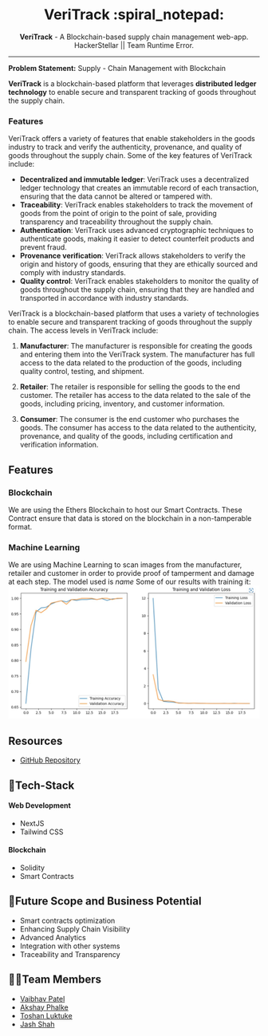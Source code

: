 <h1 align="center">
  VeriTrack :spiral_notepad:
</h1>

<div align="center">
   <strong>VeriTrack</strong> - A Blockchain-based supply chain management web-app.<br>
  HackerStellar || Team Runtime Error.
</div>
<hr>

**Problem Statement:** Supply - Chain Management with Blockchain

**VeriTrack** is a blockchain-based platform that leverages <b> distributed ledger technology</b> to enable secure and transparent tracking of goods throughout the supply chain.

### Features
VeriTrack offers a variety of features that enable stakeholders in the  goods industry to track and verify the authenticity, provenance, and quality of goods throughout the supply chain. Some of the key features of VeriTrack include:
- **Decentralized and immutable ledger**: VeriTrack uses a decentralized ledger technology that creates an immutable record of each transaction, ensuring that the data cannot be altered or tampered with.
- **Traceability**: VeriTrack enables stakeholders to track the movement of goods from the point of origin to the point of sale, providing transparency and traceability throughout the supply chain.
- **Authentication**: VeriTrack uses advanced cryptographic techniques to authenticate goods, making it easier to detect counterfeit products and prevent fraud.
- **Provenance verification**: VeriTrack allows stakeholders to verify the origin and history of goods, ensuring that they are ethically sourced and comply with industry standards.
- **Quality control**: VeriTrack enables stakeholders to monitor the quality of goods throughout the supply chain, ensuring that they are handled and transported in accordance with industry standards.

VeriTrack is a blockchain-based platform that uses a variety of technologies to enable secure and transparent tracking of  goods throughout the supply chain. The access levels in VeriTrack include:

1. **Manufacturer**: The manufacturer is responsible for creating the goods and entering them into the VeriTrack system. The manufacturer has full access to the data related to the production of the goods, including quality control, testing, and shipment.

2. **Retailer**: The retailer is responsible for selling the goods to the end customer. The retailer has access to the data related to the sale of the goods, including pricing, inventory, and customer information.

3. **Consumer**: The consumer is the end customer who purchases the  goods. The consumer has access to the data related to the authenticity, provenance, and quality of the goods, including certification and verification information.


## Features
### Blockchain
We are using the Ethers Blockchain to host our Smart Contracts. These Contract ensure that data is stored on the blockchain in a non-tamperable format.
### Machine Learning
We are using Machine Learning to scan images from the manufacturer, retailer and customer in order to provide proof of tamperment and damage at each step.
The model used is *name*
Some of our results with training it:
![ML Graph](assets/ml.jpeg) 

## Resources
<!-- - [Demo Video]() -->
- [GitHub Repository](https://github.com/Jash-Shah/Hackerstellar-Runtime_Error)


## 🤖Tech-Stack

#### Web Development
- NextJS
- Tailwind CSS

#### Blockchain
- Solidity
- Smart Contracts

## 🔮Future Scope and Business Potential
- Smart contracts optimization
- Enhancing Supply Chain Visibility
- Advanced Analytics
- Integration with other systems
- Traceability and Transparency

## 👨‍💻Team Members
- [Vaibhav Patel](https://github.com/noobCoderVP)
- [Akshay Phalke](https://github.com/asphalke07)
- [Toshan Luktuke](https://github.com/toshan-luktuke)
- [Jash Shah](https://github.com/Jash-Shah)
